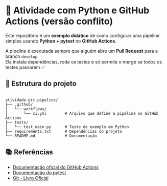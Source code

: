 
# 🚨 Atividade com Python e GitHub Actions (versão conflito)

Este repositório é um **exemplo didático** de como configurar uma pipeline simples 
usando **Python + pytest** no **GitHub Actions**.

A pipeline é executada sempre que alguém abre um **Pull Request** para a branch `develop`.  
Ela instala dependências, roda os testes e só permite o merge se todos os testes passarem ✅


## 📂 Estrutura do projeto

```

atividade-git-pipeline/
├── .github/
│   └── workflows/
│       └── ci.yml        # Arquivo que define a pipeline no GitHub Actions
├── tests/
│   └── test_main.py      # Teste de exemplo em Python
├── requirements.txt      # Dependências do projeto
└── README.md             # Documentação

````


## 📚 Referências

* [Documentação oficial do GitHub Actions](https://docs.github.com/actions)
* [Documentação do pytest](https://docs.pytest.org/)
* [Git - Livro Oficial](https://git-scm.com/book/pt-br/v2)


